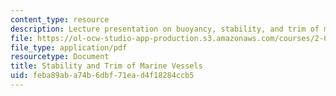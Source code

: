 ```yaml
---
content_type: resource
description: Lecture presentation on buoyancy, stability, and trim of marine vessels.
file: https://ol-ocw-studio-app-production.s3.amazonaws.com/courses/2-017j-design-of-electromechanical-robotic-systems-fall-2009/feba89aba74b6dbf71ead4f18284ccb5_MIT2_017JF09_stability.pdf
file_type: application/pdf
resourcetype: Document
title: Stability and Trim of Marine Vessels
uid: feba89ab-a74b-6dbf-71ea-d4f18284ccb5
---
```

